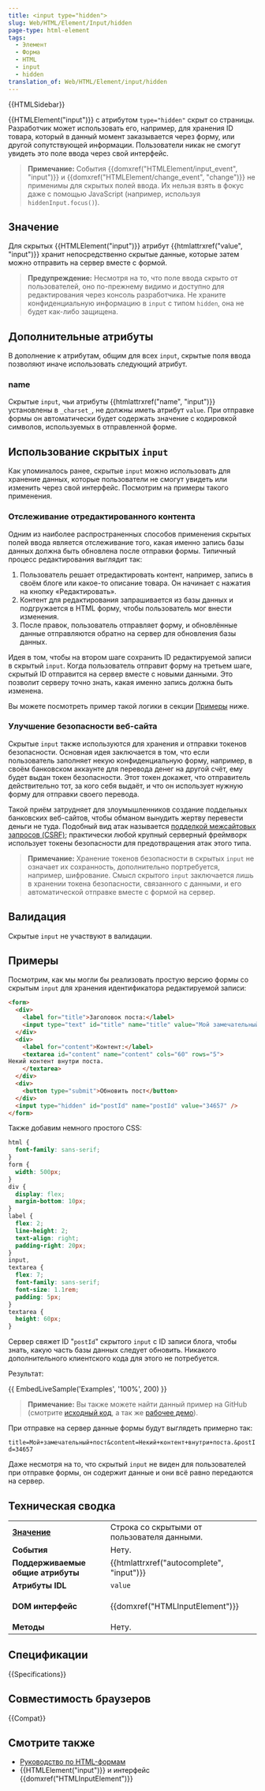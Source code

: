```yaml
---
title: <input type="hidden">
slug: Web/HTML/Element/Input/hidden
page-type: html-element
tags:
  - Элемент
  - Форма
  - HTML
  - input
  - hidden
translation_of: Web/HTML/Element/input/hidden
---
```


{{HTMLSidebar}}

{{HTMLElement("input")}} c атрибутом `type="hidden"` скрыт со страницы. Разработчик может использовать его, например, для хранения ID товара, который в данный момент заказывается через форму, или другой сопутствующей информации. Пользователи никак не смогут увидеть это поле ввода через свой интерфейс.

> **Примечание:** События {{domxref("HTMLElement/input_event", "input")}} и {{domxref("HTMLElement/change_event", "change")}} не применимы для скрытых полей ввода. Их нельзя взять в фокус даже с помощью JavaScript (например, используя `hiddenInput.focus()`).

## Значение

Для скрытых {{HTMLElement("input")}} атрибут {{htmlattrxref("value", "input")}} хранит непосредственно скрытые данные, которые затем можно отправить на сервер вместе с формой.

> **Предупреждение:** Несмотря на то, что поле ввода скрыто от пользователей, оно по-прежнему видимо и доступно для редактирования через консоль разработчика. Не храните конфиденциальную информацию в `input` с типом `hidden`, она не будет как-либо защищена.

## Дополнительные атрибуты

В дополнение к атрибутам, общим для всех `input`, скрытые поля ввода позволяют иначе использовать следующий атрибут.

### name

Скрытые `input`, чьи атрибуты {{htmlattrxref("name", "input")}} установлены в `_charset_`, не должны иметь атрибут `value`. При отправке формы он автоматически будет содержать значение с кодировкой символов, используемых в отправленной форме.

## Использование скрытых `input`

Как упоминалось ранее, скрытые `input` можно использовать для хранение данных, которые пользователи не смогут увидеть или изменить через свой интерфейс. Посмотрим на примеры такого применения.

### Отслеживание отредактированного контента

Одним из наиболее распространенных способов применения скрытых полей ввода является отслеживание того, какая именно запись базы данных должна быть обновлена после отправки формы. Типичный процесс редактирования выглядит так:

1. Пользователь решает отредактировать контент, например, запись в своём блоге или какое-то описание товара. Он начинает с нажатия на кнопку «Редактировать».
2. Контент для редактирования запрашивается из базы данных и подгружается в HTML форму, чтобы пользователь мог внести изменения.
3. После правок, пользователь отправляет форму, и обновлённые данные отправляются обратно на сервер для обновления базы данных.

Идея в том, чтобы на втором шаге сохранить ID редактируемой записи в скрытый `input`. Когда пользователь отправит форму на третьем шаге, скрытый ID отправится на сервер вместе с новыми данными. Это позволит серверу точно знать, какая именно запись должна быть изменена.

Вы можете посмотреть пример такой логики в секции [Примеры](#Примеры) ниже.

### Улучшение безопасности веб-сайта

Скрытые `input` также используются для хранения и отправки токенов безопасности. Основная идея заключается в том, что если пользователь заполняет некую конфиденциальную форму, например, в своём банковском аккаунте для перевода денег на другой счёт, ему будет выдан токен безопасности. Этот токен докажет, что отправитель действительно тот, за кого себя выдаёт, и что он использует нужную форму для отправки своего перевода.

Такой приём затрудняет для злоумышленников создание поддельных банковских веб-сайтов, чтобы обманом вынудить жертву перевести деньги не туда. Подобный вид атак называется [подделкой межсайтовых запросов (CSRF)](</ru/docs/Learn/Server-side/First_steps/Website_security#cross-site_request_forgery_(csrf)>); практически любой крупный серверный фреймворк использует токены безопасности для предотвращения атак этого типа.

> **Примечание:** Хранение токенов безопасности в скрытых `input` не означает их сохранность, дополнительно портребуется, например, шифрование. Смысл скрытого `input` заключается лишь в хранении токена безопасности, связанного с данными, и его автоматической отправке вместе с формой на сервер.

## Валидация

Скрытые `input` не участвуют в валидации.

## Примеры

Посмотрим, как мы могли бы реализовать простую версию формы со скрытым `input` для хранения идентификатора редактируемой записи:

```html
<form>
  <div>
    <label for="title">Заголовок поста:</label>
    <input type="text" id="title" name="title" value="Мой замечательный пост" />
  </div>
  <div>
    <label for="content">Контент:</label>
    <textarea id="content" name="content" cols="60" rows="5">
Некий контент внутри поста.
    </textarea>
  </div>
  <div>
    <button type="submit">Обновить пост</button>
  </div>
  <input type="hidden" id="postId" name="postId" value="34657" />
</form>
```

Также добавим немного простого CSS:

```css
html {
  font-family: sans-serif;
}
form {
  width: 500px;
}
div {
  display: flex;
  margin-bottom: 10px;
}
label {
  flex: 2;
  line-height: 2;
  text-align: right;
  padding-right: 20px;
}
input,
textarea {
  flex: 7;
  font-family: sans-serif;
  font-size: 1.1rem;
  padding: 5px;
}
textarea {
  height: 60px;
}
```

Сервер свяжет ID "`postId`" скрытого `input` с ID записи блога, чтобы знать, какую часть базы данных следует обновить. Никакого дополнительного клиентского кода для этого не потребуется.

Результат:

{{ EmbedLiveSample('Examples', '100%', 200) }}

> **Примечание:** Вы также можете найти данный пример на GitHub (смотрите [исходный код](https://github.com/mdn/learning-area/blob/main/html/forms/hidden-input-example/index.html), а так же [рабочее демо](https://mdn.github.io/learning-area/html/forms/hidden-input-example/index.html)).

При отправке на сервер данные формы будут выглядеть примерно так:

`title=Мой+замечательный+пост&content=Некий+контент+внутри+поста.&postId=34657`

Даже несмотря на то, что скрытый `input` не виден для пользователей при отправке формы, он содержит данные и они всё равно передаются на сервер.

## Техническая сводка

<table class="properties">
  <tbody>
    <tr>
      <td><strong><a href="#Значение">Значение</a></strong></td>
      <td>
        Строка со скрытыми от пользователя данными.
      </td>
    </tr>
    <tr>
      <td><strong>События</strong></td>
      <td>Нету.</td>
    </tr>
    <tr>
      <td><strong>Поддерживаемые общие атрибуты</strong></td>
      <td>{{htmlattrxref("autocomplete", "input")}}</td>
    </tr>
    <tr>
      <td><strong>Атрибуты IDL</strong></td>
      <td><code>value</code></td>
    </tr>
    <tr>
      <td><strong>DOM интерфейс</strong></td>
      <td><p>{{domxref("HTMLInputElement")}}</p></td>
    </tr>
    <tr>
      <td><strong>Методы</strong></td>
      <td>Нету.</td>
    </tr>
  </tbody>
</table>

## Спецификации

{{Specifications}}

## Совместимость браузеров

{{Compat}}

## Смотрите также

- [Руководство по HTML-формам](/ru/docs/Learn/Forms)
- {{HTMLElement("input")}} и интерфейс {{domxref("HTMLInputElement")}}
